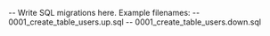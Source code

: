 -- Write SQL migrations here. Example filenames:
-- 0001_create_table_users.up.sql
-- 0001_create_table_users.down.sql
